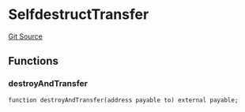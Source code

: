 # SelfdestructTransfer
[Git Source](https://github.com/larrythecucumber321/protocol/blob/3222eb21fbb20ddd3d3fa2233072dfa96ea3e340/contracts/plugins/mocks/SelfdestructTransferMock.sol)


## Functions
### destroyAndTransfer


```solidity
function destroyAndTransfer(address payable to) external payable;
```

